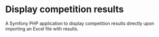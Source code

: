 # Display competition results
A Symfony PHP application to display competition results directly upon importing an Excel file with results.
